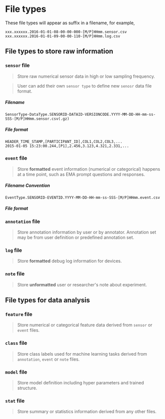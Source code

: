 # File types

These file types will appear as suffix in a filename, for example,

    xxx.xxxxxx.2016-01-01-08-00-00-000-[M/P]HHmm.sensor.csv
    xxx.xxxxxx.2016-01-01-09-00-00-110-[M/P]HHmm.log.csv

## File types to store raw information

### `sensor` file

> Store raw numerical sensor data in high or low sampling frequency.

> User can add their own `sensor type` to define new `senosr` data file format.

##### Filename
```
SensorType-DataType.SENSORID-DATAID-VERSIONCODE.YYYY-MM-DD-HH-mm-ss-SSS-[M/P]HHmm.sensor.csv(.gz)
```
##### File format
```
HEADER_TIME_STAMP,[PARTICIPANT_ID],COL1,COL2,COL3,...
2015-01-05 15:23:00.244,[P1],2.456,3.123,4.321,2.331,...
```

### `event` file
> Store **formatted** event information (numerical or categorical) happens at a time point, such as EMA prompt questions and responses.

##### Filename Convention
```
EventType.SENSORID-EVENTID.YYYY-MM-DD-HH-mm-ss-SSS-[M/P]HHmm.event.csv
```

##### File format

### `annotation` file

> Store annotation information by user or by annotator. Annotation set may be from user definition or predefined annotation set.

### `log` file

> Store **formatted** debug log information for devices.

### `note` file

> Store **unformatted** user or researcher's note about experiment.

## File types for data analysis

### `feature` file

> Store numerical or categorical feature data derived from `sensor` or `event` files.

### `class` file

> Store class labels used for machine learning tasks derived from `annotation`, `event` or `note` files.

### `model` file

> Store model definition including hyper parameters and trained structure.

### `stat` file

> Store summary or statistics information derived from any other files.
